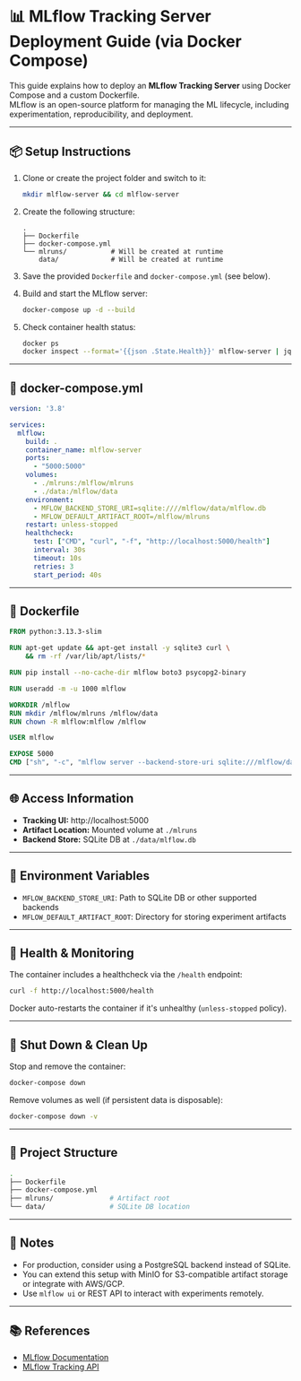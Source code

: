 # 📊 MLflow Tracking Server Deployment Guide (via Docker Compose)

This guide explains how to deploy an **MLflow Tracking Server** using Docker Compose and a custom Dockerfile.  
MLflow is an open-source platform for managing the ML lifecycle, including experimentation, reproducibility, and deployment.

---

## 📦 Setup Instructions

1. Clone or create the project folder and switch to it:

   ```bash
   mkdir mlflow-server && cd mlflow-server
   ```

2. Create the following structure:

   ```
   .
   ├── Dockerfile
   ├── docker-compose.yml
   └── mlruns/           # Will be created at runtime
       data/             # Will be created at runtime
   ```

3. Save the provided `Dockerfile` and `docker-compose.yml` (see below).

4. Build and start the MLflow server:

   ```bash
   docker-compose up -d --build
   ```

5. Check container health status:

   ```bash
   docker ps
   docker inspect --format='{{json .State.Health}}' mlflow-server | jq
   ```

---

## 🧾 docker-compose.yml

```yaml
version: '3.8'

services:
  mlflow:
    build: .
    container_name: mlflow-server
    ports:
      - "5000:5000"
    volumes: 
      - ./mlruns:/mlflow/mlruns
      - ./data:/mlflow/data
    environment:
      - MFLOW_BACKEND_STORE_URI=sqlite:////mlflow/data/mlflow.db
      - MFLOW_DEFAULT_ARTIFACT_ROOT=/mlflow/mlruns
    restart: unless-stopped
    healthcheck:
      test: ["CMD", "curl", "-f", "http://localhost:5000/health"]
      interval: 30s
      timeout: 10s
      retries: 3
      start_period: 40s
```

---

## 🐳 Dockerfile

```dockerfile
FROM python:3.13.3-slim

RUN apt-get update && apt-get install -y sqlite3 curl \
    && rm -rf /var/lib/apt/lists/*

RUN pip install --no-cache-dir mlflow boto3 psycopg2-binary

RUN useradd -m -u 1000 mlflow

WORKDIR /mlflow
RUN mkdir /mlflow/mlruns /mlflow/data
RUN chown -R mlflow:mlflow /mlflow

USER mlflow

EXPOSE 5000
CMD ["sh", "-c", "mlflow server --backend-store-uri sqlite:///mlflow/data/mlflow.db --default-artifact-root /mlflow/mlruns --host 0.0.0.0 --port 5000"]
```

---

## 🌐 Access Information

- **Tracking UI:** http://localhost:5000
- **Artifact Location:** Mounted volume at `./mlruns`
- **Backend Store:** SQLite DB at `./data/mlflow.db`

---

## 🔐 Environment Variables

- `MFLOW_BACKEND_STORE_URI`: Path to SQLite DB or other supported backends
- `MFLOW_DEFAULT_ARTIFACT_ROOT`: Directory for storing experiment artifacts

---

## 🧯 Health & Monitoring

The container includes a healthcheck via the `/health` endpoint:

```bash
curl -f http://localhost:5000/health
```

Docker auto-restarts the container if it's unhealthy (`unless-stopped` policy).

---

## 🧹 Shut Down & Clean Up

Stop and remove the container:

```bash
docker-compose down
```

Remove volumes as well (if persistent data is disposable):

```bash
docker-compose down -v
```

---

## 📁 Project Structure

```bash
.
├── Dockerfile
├── docker-compose.yml
├── mlruns/              # Artifact root
└── data/                # SQLite DB location
```

---

## 📄 Notes

- For production, consider using a PostgreSQL backend instead of SQLite.
- You can extend this setup with MinIO for S3-compatible artifact storage or integrate with AWS/GCP.
- Use `mlflow ui` or REST API to interact with experiments remotely.

---

## 📚 References

- [MLflow Documentation](https://mlflow.org/docs/latest/index.html)
- [MLflow Tracking API](https://mlflow.org/docs/latest/tracking.html)

